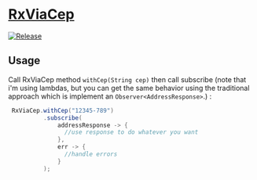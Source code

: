 # [RxViaCep](https://danielgunna.github.io/RxViaCep/)
 
[![Release](https://jitpack.io/v/danielgunna/RxViaCep.svg)](https://jitpack.io/#danielgunna/RxViaCep)

## Usage
Call RxViaCep  method ```withCep(String cep)``` then call subscribe (note that i'm using lambdas, but you can get the same behavior using the traditional approach which is implement an ```Observer<AddressResponse>```.) : 

```java
 RxViaCep.withCep("12345-789")
          .subscribe(
              addressResponse -> {
                //use response to do whatever you want
              },
              err -> {
                //handle errors
              }
          );
     

```
